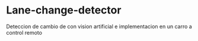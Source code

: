 # Lane-change-detector
Deteccion de cambio de con vision artificial e implementacion en un carro a control remoto
